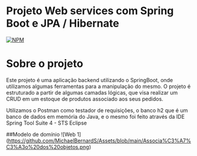 # Projeto Web services com Spring Boot e JPA / Hibernate
[![NPM](https://img.shields.io/badge/license-MIT-green)](https://github.com/MichaelBernardS/workshop-spring3-jpa/blob/main/LICENSE)

# Sobre o projeto

Este projeto é uma aplicação backend utilizando o SpringBoot, onde utilizamos algumas ferramentas para a manipulação do mesmo. O projeto é estruturado a partir de algumas camadas lógicas, que visa realizar um CRUD em um estoque de produtos associado aos seus pedidos. 

Utilizamos o Postman como testador de requisições, o banco h2 que é um banco de dados em memória do Java, e o mesmo foi feito através da IDE Spring Tool Suite 4 - STS Eclipse

##Modelo de domínio
![Web 1] (https://github.com/MichaelBernardS/Assets/blob/main/Associa%C3%A7%C3%A3o%20dos%20objetos.png)
